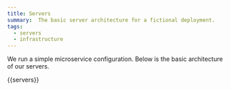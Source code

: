 ```yaml
---
title: Servers
summary:  The basic server architecture for a fictional deployment.
tags: 
  - servers
  - infrastructure
---
```


We run a simple microservice configuration. Below is the basic architecture of our servers.

{{servers}}
